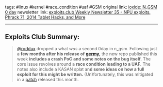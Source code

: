 tags: #linux #kernel #race_condition #uaf #GSM
original link: [ioxide: N_GSM 0 day](https://github.com/roddux/ixode/blob/main/notes.md?ref=blog.exploits.club) 
newsletter link: [exploits.club Weekly Newsletter 35 - NPU exploits, Phrack 71, 2014 Tablet Hacks, and More](https://blog.exploits.club/exploits-club-weekly-newsletter-35-npu-exploits-phrack-71-2014-tablet-hacks-and-more/)

---
## Exploits Club Summary:
> [@roddux](https://x.com/roddux?ref=blog.exploits.club) dropped a what _was_ a second 0day in n_gsm. Following just a **few months after his release of** [**germy**](https://github.com/roddux/germy?ref=blog.exploits.club)**,** the new repo published this week **includes a crash PoC and some notes on the bug itself.** The core issue revolves around a **race condition leading to a UAF.** The notes also include a KASAN splat an**d some ideas on how a full exploit for this might be written.** (Un)fortunately, this was mitigated in a [patch](https://github.com/torvalds/linux/commit/67c37756898a5a6b2941a13ae7260c89b54e0d88?ref=blog.exploits.club) released this month. 